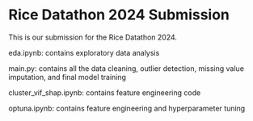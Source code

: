 # Rice Datathon 2024 Submission

This is our submission for the Rice Datathon 2024.

eda.ipynb: contains exploratory data analysis

main.py: contains all the data cleaning, outlier detection, missing value imputation, and final model training

cluster_vif_shap.ipynb: contains feature engineering code

optuna.ipynb: contains feature engineering and hyperparameter tuning
